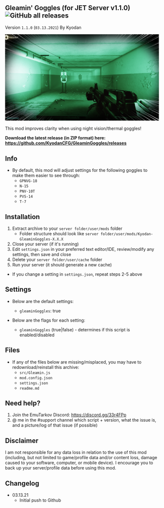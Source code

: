 Gleamin' Goggles (for JET Server v1.1.0) ![GitHub all releases](https://img.shields.io/github/downloads/KyodanCFG/GleaminGoggles/total?color=green&label=Downloads&style=flat-square)
----------------
Version `1.1.0` (`03.13.2021`) 
By Kyodan

![Screenshot](cover.png)

This mod improves clarity when using night vision/thermal goggles!

**Download the latest release (in ZIP format) here: https://github.com/KyodanCFG/GleaminGoggles/releases**
                                                                  
## Info

- By default, this mod will adjust settings for the following goggles to make them easier to see through:
    * `GPNVG-18`
    * `N-15` 
    * `PNV-10T`
    * `PVS-14` 
    * `T-7` 

## Installation

1. Extract archive to your `server folder/user/mods` folder 
    * Folder structure should look like `server folder/user/mods/Kyodan-GleaminGoggles-X.X.X`
2. Close your server (if it's running)
3. Edit `settings.json` in your preferred text editor/IDE, review/modify any settings, then save and close
4. Delete your `server folder/user/cache` folder
5. Run your server (it should generate a new cache)

* If you change a setting in `settings.json`, repeat steps 2-5 above

## Settings

- Below are the default settings:
    * `gleaminGoggles`: true

- Below are the flags for each setting:
    * `gleaminGoggles` (true|false)            - determines if this script is enabled/disabled

## Files

- If any of the files below are missing/misplaced, you may have to redownload/reinstall this archive:
    * `src/Gleamin.js`
    * `mod.config.json`
    * `settings.json`
    * `readme.md`

## Need help?

1. Join the EmuTarkov Discord: https://discord.gg/33r4FPp
2. @ me in the #support channel which script + version, what the issue is, and a picture/log of that issue (if possible)

## Disclaimer

I am not responsible for any data loss in relation to the use of this mod (including, but not limited to game/profile data and/or content loss, damage caused to your software, computer, or mobile device). I encourage you to back up your server/profile data before using this mod.

## Changelog

- 03.13.21
    * Initial push to Github
